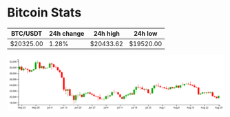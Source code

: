 # Bitcoin Stats

BTC/USDT|24h change|24h high|24h low|
|---|---|---|---|
|$20325.00|1.28%|$20433.62|$19520.00|

<img src="./chart.svg">
